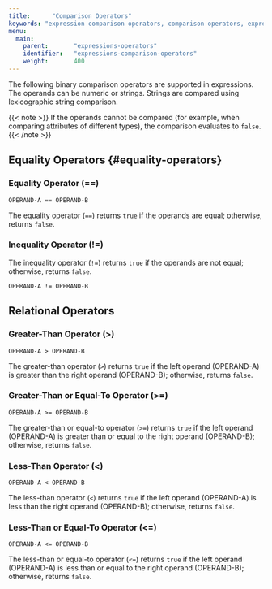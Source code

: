 ```yaml
---
title:      "Comparison Operators"
keywords: "expression comparison operators, comparison operators, expression operators, attribute variables, expression equality operators, equality operators, equality operator, == operator, inequality operator, != operator, expression relational operators, relational operators, greater-than operator, > operator, greater-than or equal-to operator, >= operator, less-than operator, < operator, less-than or equal-to operator, <= operator"
menu:
  main:
    parent:       "expressions-operators"
    identifier:   "expressions-comparison-operators"
    weight:       400
---
```


The following binary comparison operators are supported in expressions.<br/>
The operands can be numeric or strings.
Strings are compared using lexicographic string comparison.

{{< note >}}
If the operands cannot be compared (for example, when comparing attributes of different types), the comparison evaluates to `false`.
{{< /note >}}

<!-- //////////////////////////////////////// -->
## Equality Operators {#equality-operators}

<!-- ---------------------------------------- -->
### Equality Operator (==)

```
OPERAND-A == OPERAND-B
```

The equality operator (`==`) returns `true` if the operands are equal; otherwise, returns `false`.


<!-- ---------------------------------------- -->
### Inequality Operator (!=)

The inequality operator (`!=`) returns `true` if the operands are not equal; otherwise, returns `false`.

```
OPERAND-A != OPERAND-B
```

<!-- //////////////////////////////////////// -->
## Relational Operators

<!-- ---------------------------------------- -->
### Greater-Than Operator (>)

```
OPERAND-A > OPERAND-B
```

The greater-than operator (`>`) returns `true` if the left operand (OPERAND-A) is greater than the right operand (OPERAND-B); otherwise, returns `false`.

<!-- ---------------------------------------- -->
### Greater-Than or Equal-To Operator (>=)

```
OPERAND-A >= OPERAND-B
```

The greater-than or equal-to operator (`>=`) returns `true` if the left operand (OPERAND-A) is greater than or equal to the right operand (OPERAND-B); otherwise, returns `false`.

<!-- ---------------------------------------- -->
### Less-Than Operator (<)

```
OPERAND-A < OPERAND-B
```

The less-than operator (`<`) returns `true` if the left operand (OPERAND-A) is less than the right operand (OPERAND-B); otherwise, returns `false`.

<!-- ---------------------------------------- -->
### Less-Than or Equal-To Operator (&lt;=)

```
OPERAND-A <= OPERAND-B
```

The less-than or equal-to operator (`<=`) returns `true` if the left operand (OPERAND-A) is less than or equal to the right operand (OPERAND-B); otherwise, returns `false`.

